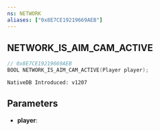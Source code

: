 ```yaml
---
ns: NETWORK
aliases: ["0x8E7CE19219669AEB"]
---
```

## NETWORK_IS_AIM_CAM_ACTIVE

```c
// 0x8E7CE19219669AEB
BOOL NETWORK_IS_AIM_CAM_ACTIVE(Player player);
```

```
NativeDB Introduced: v1207
```

## Parameters
* **player**:
